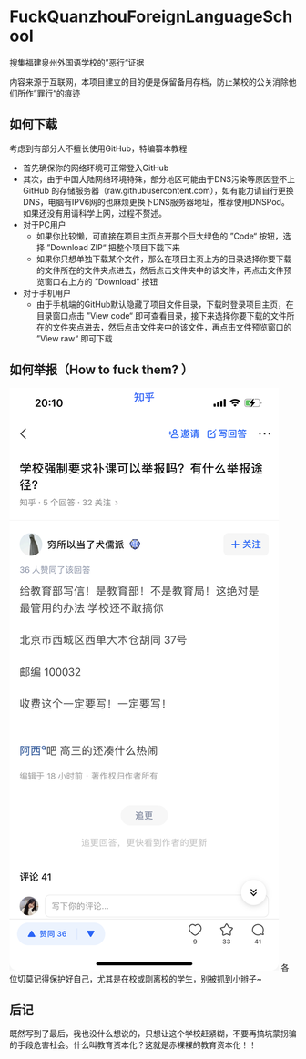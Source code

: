 # FuckQuanzhouForeignLanguageSchool
 搜集福建泉州外国语学校的”恶行“证据

 内容来源于互联网，本项目建立的目的便是保留备用存档，防止某校的公关消除他们所作”罪行“的痕迹

## 如何下载
 考虑到有部分人不擅长使用GitHub，特编纂本教程
 
 + 首先确保你的网络环境可正常登入GitHub
 + 其次，由于中国大陆网络环境特殊，部分地区可能由于DNS污染等原因登不上 GitHub 的存储服务器（raw.githubusercontent.com），如有能力请自行更换DNS，电脑有IPV6网的也麻烦更换下DNS服务器地址，推荐使用DNSPod。如果还没有用请科学上网，过程不赘述。
 + 对于PC用户
   - 如果你比较懒，可直接在项目主页点开那个巨大绿色的 ”Code“ 按钮，选择 ”Download ZIP“ 把整个项目下载下来
   - 如果你只想单独下载某个文件，那么在项目主页上方的目录选择你要下载的文件所在的文件夹点进去，然后点击文件夹中的该文件，再点击文件预览窗口右上方的 ”Download“ 按钮
 + 对于手机用户
   - 由于手机端的GitHub默认隐藏了项目文件目录，下载时登录项目主页，在目录窗口点击 ”View code“ 即可查看目录，接下来选择你要下载的文件所在的文件夹点进去，然后点击文件夹中的该文件，再点击文件预览窗口的 ”View raw“ 即可下载

## 如何举报（How to fuck them? ）
 ![](https://raw.githubusercontent.com/uxplalv/FuckQuanzhouForeignLanguageSchool/main/How%20to%20fuck%20them/buyaneryuyimuliaoran.png)
 各位切莫记得保护好自己，尤其是在校或刚离校的学生，别被抓到小辫子~

## 后记
 既然写到了最后，我也没什么想说的，只想让这个学校赶紧糊，不要再搞坑蒙拐骗的手段危害社会。什么叫教育资本化？这就是赤裸裸的教育资本化！！
